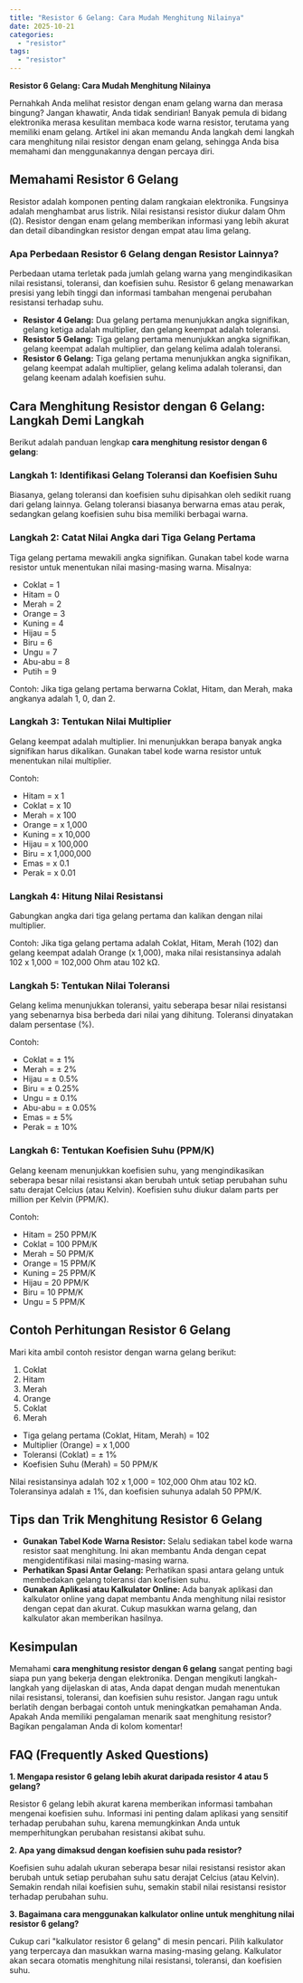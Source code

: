 ```yaml
---
title: "Resistor 6 Gelang: Cara Mudah Menghitung Nilainya"
date: 2025-10-21
categories: 
  - "resistor"
tags: 
  - "resistor"
---
```


**Resistor 6 Gelang: Cara Mudah Menghitung Nilainya**

Pernahkah Anda melihat resistor dengan enam gelang warna dan merasa bingung? Jangan khawatir, Anda tidak sendirian! Banyak pemula di bidang elektronika merasa kesulitan membaca kode warna resistor, terutama yang memiliki enam gelang. Artikel ini akan memandu Anda langkah demi langkah cara menghitung nilai resistor dengan enam gelang, sehingga Anda bisa memahami dan menggunakannya dengan percaya diri.

## Memahami Resistor 6 Gelang

Resistor adalah komponen penting dalam rangkaian elektronika. Fungsinya adalah menghambat arus listrik. Nilai resistansi resistor diukur dalam Ohm (Ω). Resistor dengan enam gelang memberikan informasi yang lebih akurat dan detail dibandingkan resistor dengan empat atau lima gelang.

### Apa Perbedaan Resistor 6 Gelang dengan Resistor Lainnya?

Perbedaan utama terletak pada jumlah gelang warna yang mengindikasikan nilai resistansi, toleransi, dan koefisien suhu. Resistor 6 gelang menawarkan presisi yang lebih tinggi dan informasi tambahan mengenai perubahan resistansi terhadap suhu.

- **Resistor 4 Gelang:** Dua gelang pertama menunjukkan angka signifikan, gelang ketiga adalah multiplier, dan gelang keempat adalah toleransi.
- **Resistor 5 Gelang:** Tiga gelang pertama menunjukkan angka signifikan, gelang keempat adalah multiplier, dan gelang kelima adalah toleransi.
- **Resistor 6 Gelang:** Tiga gelang pertama menunjukkan angka signifikan, gelang keempat adalah multiplier, gelang kelima adalah toleransi, dan gelang keenam adalah koefisien suhu.

## Cara Menghitung Resistor dengan 6 Gelang: Langkah Demi Langkah

Berikut adalah panduan lengkap **cara menghitung resistor dengan 6 gelang**:

### Langkah 1: Identifikasi Gelang Toleransi dan Koefisien Suhu

Biasanya, gelang toleransi dan koefisien suhu dipisahkan oleh sedikit ruang dari gelang lainnya. Gelang toleransi biasanya berwarna emas atau perak, sedangkan gelang koefisien suhu bisa memiliki berbagai warna.

### Langkah 2: Catat Nilai Angka dari Tiga Gelang Pertama

Tiga gelang pertama mewakili angka signifikan. Gunakan tabel kode warna resistor untuk menentukan nilai masing-masing warna. Misalnya:

- Coklat = 1
- Hitam = 0
- Merah = 2
- Orange = 3
- Kuning = 4
- Hijau = 5
- Biru = 6
- Ungu = 7
- Abu-abu = 8
- Putih = 9

Contoh: Jika tiga gelang pertama berwarna Coklat, Hitam, dan Merah, maka angkanya adalah 1, 0, dan 2.

### Langkah 3: Tentukan Nilai Multiplier

Gelang keempat adalah multiplier. Ini menunjukkan berapa banyak angka signifikan harus dikalikan. Gunakan tabel kode warna resistor untuk menentukan nilai multiplier.

Contoh:

- Hitam = x 1
- Coklat = x 10
- Merah = x 100
- Orange = x 1,000
- Kuning = x 10,000
- Hijau = x 100,000
- Biru = x 1,000,000
- Emas = x 0.1
- Perak = x 0.01

### Langkah 4: Hitung Nilai Resistansi

Gabungkan angka dari tiga gelang pertama dan kalikan dengan nilai multiplier.

Contoh: Jika tiga gelang pertama adalah Coklat, Hitam, Merah (102) dan gelang keempat adalah Orange (x 1,000), maka nilai resistansinya adalah 102 x 1,000 = 102,000 Ohm atau 102 kΩ.

### Langkah 5: Tentukan Nilai Toleransi

Gelang kelima menunjukkan toleransi, yaitu seberapa besar nilai resistansi yang sebenarnya bisa berbeda dari nilai yang dihitung. Toleransi dinyatakan dalam persentase (%).

Contoh:

- Coklat = ± 1%
- Merah = ± 2%
- Hijau = ± 0.5%
- Biru = ± 0.25%
- Ungu = ± 0.1%
- Abu-abu = ± 0.05%
- Emas = ± 5%
- Perak = ± 10%

### Langkah 6: Tentukan Koefisien Suhu (PPM/K)

Gelang keenam menunjukkan koefisien suhu, yang mengindikasikan seberapa besar nilai resistansi akan berubah untuk setiap perubahan suhu satu derajat Celcius (atau Kelvin). Koefisien suhu diukur dalam parts per million per Kelvin (PPM/K).

Contoh:

- Hitam = 250 PPM/K
- Coklat = 100 PPM/K
- Merah = 50 PPM/K
- Orange = 15 PPM/K
- Kuning = 25 PPM/K
- Hijau = 20 PPM/K
- Biru = 10 PPM/K
- Ungu = 5 PPM/K

## Contoh Perhitungan Resistor 6 Gelang

Mari kita ambil contoh resistor dengan warna gelang berikut:

1. Coklat
2. Hitam
3. Merah
4. Orange
5. Coklat
6. Merah

- Tiga gelang pertama (Coklat, Hitam, Merah) = 102
- Multiplier (Orange) = x 1,000
- Toleransi (Coklat) = ± 1%
- Koefisien Suhu (Merah) = 50 PPM/K

Nilai resistansinya adalah 102 x 1,000 = 102,000 Ohm atau 102 kΩ. Toleransinya adalah ± 1%, dan koefisien suhunya adalah 50 PPM/K.

## Tips dan Trik Menghitung Resistor 6 Gelang

- **Gunakan Tabel Kode Warna Resistor:** Selalu sediakan tabel kode warna resistor saat menghitung. Ini akan membantu Anda dengan cepat mengidentifikasi nilai masing-masing warna.
- **Perhatikan Spasi Antar Gelang:** Perhatikan spasi antara gelang untuk membedakan gelang toleransi dan koefisien suhu.
- **Gunakan Aplikasi atau Kalkulator Online:** Ada banyak aplikasi dan kalkulator online yang dapat membantu Anda menghitung nilai resistor dengan cepat dan akurat. Cukup masukkan warna gelang, dan kalkulator akan memberikan hasilnya.

## Kesimpulan

Memahami **cara menghitung resistor dengan 6 gelang** sangat penting bagi siapa pun yang bekerja dengan elektronika. Dengan mengikuti langkah-langkah yang dijelaskan di atas, Anda dapat dengan mudah menentukan nilai resistansi, toleransi, dan koefisien suhu resistor. Jangan ragu untuk berlatih dengan berbagai contoh untuk meningkatkan pemahaman Anda. Apakah Anda memiliki pengalaman menarik saat menghitung resistor? Bagikan pengalaman Anda di kolom komentar!

## FAQ (Frequently Asked Questions)

**1\. Mengapa resistor 6 gelang lebih akurat daripada resistor 4 atau 5 gelang?**

Resistor 6 gelang lebih akurat karena memberikan informasi tambahan mengenai koefisien suhu. Informasi ini penting dalam aplikasi yang sensitif terhadap perubahan suhu, karena memungkinkan Anda untuk memperhitungkan perubahan resistansi akibat suhu.

**2\. Apa yang dimaksud dengan koefisien suhu pada resistor?**

Koefisien suhu adalah ukuran seberapa besar nilai resistansi resistor akan berubah untuk setiap perubahan suhu satu derajat Celcius (atau Kelvin). Semakin rendah nilai koefisien suhu, semakin stabil nilai resistansi resistor terhadap perubahan suhu.

**3\. Bagaimana cara menggunakan kalkulator online untuk menghitung nilai resistor 6 gelang?**

Cukup cari "kalkulator resistor 6 gelang" di mesin pencari. Pilih kalkulator yang terpercaya dan masukkan warna masing-masing gelang. Kalkulator akan secara otomatis menghitung nilai resistansi, toleransi, dan koefisien suhu.
